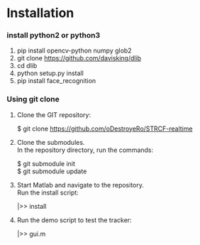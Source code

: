 # Installation

### install python2 or python3

1. pip install opencv-python numpy glob2
2. git clone https://github.com/davisking/dlib
3. cd dlib
4. python setup.py install
5. pip install face_recognition

### Using git clone

1. Clone the GIT repository:

   $ git clone https://github.com/oDestroyeRo/STRCF-realtime

2. Clone the submodules.  
   In the repository directory, run the commands:

   $ git submodule init  
   $ git submodule update

3. Start Matlab and navigate to the repository.  
   Run the install script:

   |>> install

4. Run the demo script to test the tracker:

   |>> gui.m
